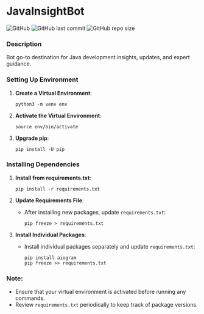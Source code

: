# JavaInsightBot

![GitHub](https://img.shields.io/github/license/ih0r-d/java_insight_bot?style=flat-square)
![GitHub last commit](https://img.shields.io/github/last-commit/ih0r-d/java_insight_bot)
![GitHub repo size](https://img.shields.io/github/repo-size/ih0r-d/java_insight_bot)

### Description
Bot go-to destination for Java development insights, updates, and expert guidance.


### Setting Up Environment

1. **Create a Virtual Environment**:
    ```shell
    python3 -m venv env 
    ```
   
2. **Activate the Virtual Environment**:
    ```shell
    source env/bin/activate 
    ```

3. **Upgrade pip**:
    ```shell
    pip install -U pip
    ```

### Installing Dependencies

1. **Install from requirements.txt**:
    ```shell
    pip install -r requirements.txt 
    ```

2. **Update Requirements File**:
    - After installing new packages, update `requirements.txt`:
        ```shell
        pip freeze > requirements.txt 
        ```

3. **Install Individual Packages**:
    - Install individual packages separately and update `requirements.txt`:
        ```shell
        pip install aiogram
        pip freeze >> requirements.txt 
        ```

### Note:
- Ensure that your virtual environment is activated before running any commands.
- Review `requirements.txt` periodically to keep track of package versions.
